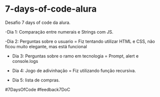 # 7-days-of-code-alura
Desafio 7 days of code da alura.

-Dia 1: Comparação entre numerais e Strings com JS.

-Dia 2: Perguntas sobre o usuario = 
Fiz tentando utilizar HTML e CSS, não ficou muito elegante, mas está funcional

- Dia 3: Perguntas sobre o ramo em tecnologia = 
 Prompt, alert e console.logs

- Dia 4: Jogo de adivinhação = 
Fiz utilizando função recursiva.

- Dia 5: lista de compras.

#7DaysOfCode
#feedback7DoC